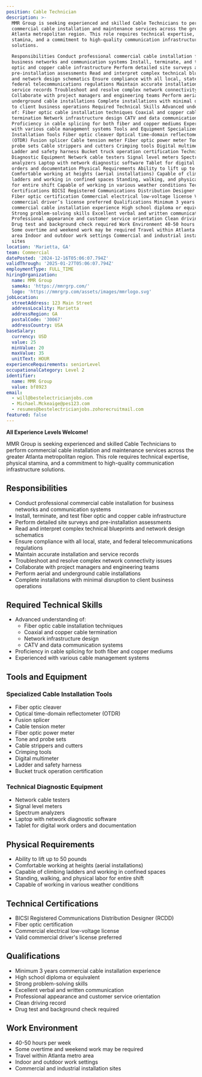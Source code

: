 ```yaml
---
position: Cable Technician
description: >-
  MMR Group is seeking experienced and skilled Cable Technicians to perform
  commercial cable installation and maintenance services across the greater
  Atlanta metropolitan region. This role requires technical expertise, physical
  stamina, and a commitment to high-quality communication infrastructure
  solutions.

  Responsibilities Conduct professional commercial cable installation for
  business networks and communication systems Install, terminate, and test fiber
  optic and copper cable infrastructure Perform detailed site surveys and
  pre-installation assessments Read and interpret complex technical blueprints
  and network design schematics Ensure compliance with all local, state, and
  federal telecommunications regulations Maintain accurate installation and
  service records Troubleshoot and resolve complex network connectivity issues
  Collaborate with project managers and engineering teams Perform aerial and
  underground cable installations Complete installations with minimal disruption
  to client business operations Required Technical Skills Advanced understanding
  of: Fiber optic cable installation techniques Coaxial and copper cable
  termination Network infrastructure design CATV and data communication systems
  Proficiency in cable splicing for both fiber and copper mediums Experienced
  with various cable management systems Tools and Equipment Specialized Cable
  Installation Tools Fiber optic cleaver Optical time-domain reflectometer
  (OTDR) Fusion splicer Cable tension meter Fiber optic power meter Tone and
  probe sets Cable strippers and cutters Crimping tools Digital multimeter
  Ladder and safety harness Bucket truck operation certification Technical
  Diagnostic Equipment Network cable testers Signal level meters Spectrum
  analyzers Laptop with network diagnostic software Tablet for digital work
  orders and documentation Physical Requirements Ability to lift up to 50 pounds
  Comfortable working at heights (aerial installations) Capable of climbing
  ladders and working in confined spaces Standing, walking, and physical labor
  for entire shift Capable of working in various weather conditions Technical
  Certifications BICSI Registered Communications Distribution Designer (RCDD)
  Fiber optic certification Commercial electrical low-voltage license Valid
  commercial driver’s license preferred Qualifications Minimum 3 years
  commercial cable installation experience High school diploma or equivalent
  Strong problem-solving skills Excellent verbal and written communication
  Professional appearance and customer service orientation Clean driving record
  Drug test and background check required Work Environment 40-50 hours per week
  Some overtime and weekend work may be required Travel within Atlanta metro
  area Indoor and outdoor work settings Commercial and industrial installation
  sites
location: 'Marietta, GA'
team: Commercial
datePosted: '2024-12-16T05:06:07.794Z'
validThrough: '2025-01-27T05:06:07.794Z'
employmentType: FULL_TIME
hiringOrganization:
  name: MMR Group
  sameAs: 'https://mmrgrp.com/'
  logo: 'https://mmrgrp.com/assets/images/mmrlogo.svg'
jobLocation:
  streetAddress: 123 Main Street
  addressLocality: Marietta
  addressRegion: GA
  postalCode: '30067'
  addressCountry: USA
baseSalary:
  currency: USD
  value: 25
  minValue: 20
  maxValue: 35
  unitText: HOUR
experienceRequirements: seniorLevel
occupationalCategory: Level 2
identifier:
  name: MMR Group
  value: bf8923
email:
  - will@bestelectricianjobs.com
  - Michael.Mckeaige@pes123.com
  - resumes@bestelectricianjobs.zohorecruitmail.com
featured: false
---
```


**All Experience Levels Welcome!**

MMR Group is seeking experienced and skilled Cable Technicians to perform commercial cable installation and maintenance services across the greater Atlanta metropolitan region. This role requires technical expertise, physical stamina, and a commitment to high-quality communication infrastructure solutions.

## Responsibilities
- Conduct professional commercial cable installation for business networks and communication systems
- Install, terminate, and test fiber optic and copper cable infrastructure
- Perform detailed site surveys and pre-installation assessments
- Read and interpret complex technical blueprints and network design schematics
- Ensure compliance with all local, state, and federal telecommunications regulations
- Maintain accurate installation and service records
- Troubleshoot and resolve complex network connectivity issues
- Collaborate with project managers and engineering teams
- Perform aerial and underground cable installations
- Complete installations with minimal disruption to client business operations

## Required Technical Skills
- Advanced understanding of:
  - Fiber optic cable installation techniques
  - Coaxial and copper cable termination
  - Network infrastructure design
  - CATV and data communication systems
- Proficiency in cable splicing for both fiber and copper mediums
- Experienced with various cable management systems

## Tools and Equipment
### Specialized Cable Installation Tools
- Fiber optic cleaver
- Optical time-domain reflectometer (OTDR)
- Fusion splicer
- Cable tension meter
- Fiber optic power meter
- Tone and probe sets
- Cable strippers and cutters
- Crimping tools
- Digital multimeter
- Ladder and safety harness
- Bucket truck operation certification

### Technical Diagnostic Equipment
- Network cable testers
- Signal level meters
- Spectrum analyzers
- Laptop with network diagnostic software
- Tablet for digital work orders and documentation

## Physical Requirements
- Ability to lift up to 50 pounds
- Comfortable working at heights (aerial installations)
- Capable of climbing ladders and working in confined spaces
- Standing, walking, and physical labor for entire shift
- Capable of working in various weather conditions

## Technical Certifications
- BICSI Registered Communications Distribution Designer (RCDD)
- Fiber optic certification
- Commercial electrical low-voltage license
- Valid commercial driver's license preferred

## Qualifications
- Minimum 3 years commercial cable installation experience
- High school diploma or equivalent
- Strong problem-solving skills
- Excellent verbal and written communication
- Professional appearance and customer service orientation
- Clean driving record
- Drug test and background check required

## Work Environment
- 40-50 hours per week
- Some overtime and weekend work may be required
- Travel within Atlanta metro area
- Indoor and outdoor work settings
- Commercial and industrial installation sites
